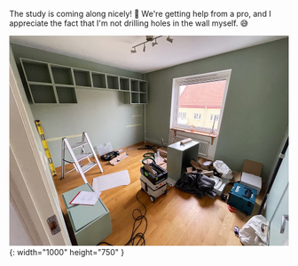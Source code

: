 ---
---

The study is coming along nicely! 💚 We're getting help from a pro, and I appreciate the fact that I'm not drilling holes in the wall myself. 😅

![A messy room filled with power tools and other equipment. One of the walls is partly filled with cube-formed cabinets. Two cabinets are still on the floor, ready to be mounted.](/images/study-in-progress-2.jpg){: width="1000" height="750" }
